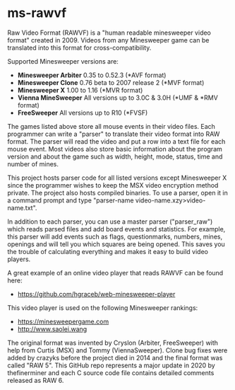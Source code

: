 # ms-rawvf

Raw Video Format (RAWVF) is a "human readable minesweeper video format" created in 2009. Videos from any Minesweeper game can be translated into this format for cross-compatibility.

Supported Minesweeper versions are:

- <b>Minesweeper Arbiter</b> 0.35 to 0.52.3 (*AVF format)
- <b>Minesweeper Clone</b> 0.76 beta to 2007 release 2 (*MVF format)
- <b>Minesweeper X</b> 1.00 to 1.16 (*MVR format)
- <b>Vienna MineSweeper</b> All versions up to 3.0C & 3.0H (*UMF & *RMV format)
- <b>FreeSweeper</b> All versions up to R10 (*FVSF)

The games listed above store all mouse events in their video files. Each programmer can write a "parser" to translate their video format into RAW format. The parser will read the video and put a row into a text file for each mouse event. Most videos also store basic information about the program version and about the game such as width, height, mode, status, time and number of mines. 

This project hosts parser code for all listed versions except Minesweeper X since the programmer wishes to keep the MSX video encryption method private. The project also hosts compiled binaries. To use a parser, open it in a command prompt and type "parser-name video-name.xzy>video-name.txt".

In addition to each parser, you can use a master parser ("parser_raw") which reads parsed files and add board events and statistics. For example, this parser will add events such as flags, questionmarks, numbers, mines, openings and will tell you which squares are being opened. This saves you the trouble of calculating everything and makes it easy to build video players.

A great example of an online video player that reads RAWVF can be found here:

- https://github.com/hgraceb/web-minesweeper-player

This video player is used on the following Minesweeper rankings:

- https://minesweepergame.com
- http://www.saolei.wang

The original format was invented by Cryslon (Arbiter, FreeSweeper) with help from Curtis (MSX) and Tommy (ViennaSweeper). Clone bug fixes were added by crazyks before the project died in 2014 and the final format was called "RAW 5". This GitHub repo represents a major update in 2020 by thefinerminer and each C source code file contains detailed comments released as RAW 6.








